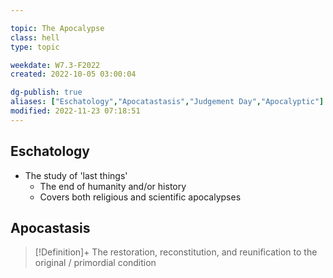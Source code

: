 ---
topic: The Apocalypse
class: hell
type: topic

weekdate: W7.3-F2022
created: 2022-10-05 03:00:04

dg-publish: true
aliases: ["Eschatology","Apocatastasis","Judgement Day","Apocalyptic"]
modified: 2022-11-23 07:18:51
---

## Eschatology
- The study of 'last things'
	- The end of humanity and/or history
	- Covers both religious and scientific apocalypses

## Apocastasis
> [!Definition]+
> The restoration, reconstitution, and reunification to the original / primordial condition